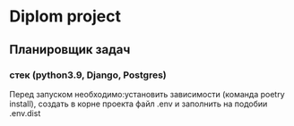 # Diplom project
## Планировщик задач
### стек (python3.9, Django, Postgres)

Перед запуском необходимо:установить зависимости (команда poetry install), создать в корне проекта файл .env и
заполнить на
подобии .env.dist

